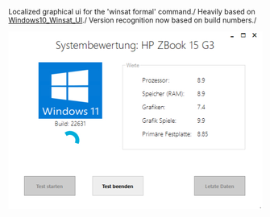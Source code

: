 Localized graphical ui for the 'winsat formal' command./
Heavily based on [Windows10_Winsat_UI](https://github.com/ilkeraksoy/Windows10_Winsat_UI)./
Version recognition now based on build numbers./

![alt text](https://github.com/manfred-mueller/WinsatUI/raw/master/Screenshot.jpg)

